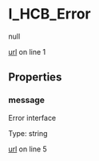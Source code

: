 # I_HCB_Error

null 

[url](https://github.com/devramsean0/hcb.js/blob/b148cc2/src/api_schemas/error.ts#L1) on line 1  

## Properties
### message

Error interface 

Type: string  

[url](https://github.com/devramsean0/hcb.js/blob/b148cc2/src/api_schemas/error.ts#L5) on line 5  
